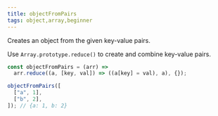 ```yaml
---
title: objectFromPairs
tags: object,array,beginner
---
```


Creates an object from the given key-value pairs.

Use `Array.prototype.reduce()` to create and combine key-value pairs.

```js
const objectFromPairs = (arr) =>
  arr.reduce((a, [key, val]) => ((a[key] = val), a), {});
```

```js
objectFromPairs([
  ["a", 1],
  ["b", 2],
]); // {a: 1, b: 2}
```
